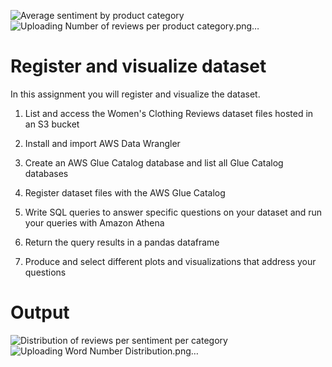 ![Average sentiment by product category](https://github.com/EslamFouadd/AWS-Analyze-Datasets-and-Train-ML-Models-using-AutoML/assets/77150715/5c5f482f-5bb9-468f-8079-275292105bc2)
![Uploading Number of reviews per product category.png…]()
# Register and visualize dataset

In this assignment you will register and visualize the dataset.

1. List and access the Women's Clothing Reviews dataset files hosted in an S3 bucket

2. Install and import AWS Data Wrangler

3. Create an AWS Glue Catalog database and list all Glue Catalog databases

4. Register dataset files with the AWS Glue Catalog

5. Write SQL queries to answer specific questions on your dataset and run your queries with Amazon Athena

6. Return the query results in a pandas dataframe

7. Produce and select different plots and visualizations that address your questions

# Output
![Distribution of reviews per sentiment per category](https://github.com/EslamFouadd/AWS-Analyze-Datasets-and-Train-ML-Models-using-AutoML/assets/77150715/38084d0f-c5e9-41c3-a749-5b371575dc0e)
![Uploading Word Number Distribution.png…]()
